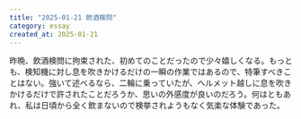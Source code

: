 ```yaml
---
title: "2025-01-21 飲酒検問"
category: essay
created_at: 2025-01-21
---
```


昨晩、飲酒検問に拘束された、初めてのことだったので少々嬉しくなる。もっとも、検知機に対し息を吹きかけるだけの一瞬の作業ではあるので、特筆すべきことはない。強いて述べるなら、二輪に乗っていたが、ヘルメット越しに息を吹きかけるだけで許されたことだろうか、思いの外感度が良いのだろう。何はともあれ、私は日頃から全く飲まないので検挙されようもなく気楽な体験であった。
